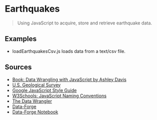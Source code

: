 # Earthquakes

>Using JavaScript to acquire, store and retrieve earthquake data.


## Examples

- loadEarthquakesCsv.js loads data from a text/csv file.







## Sources

- [Book: Data Wrangling with JavaScript by Ashley Davis](https://www.manning.com/books/data-wrangling-with-javascript)
- [U.S. Geological Survey](https://www.usgs.gov/)
- [Google JavaScript Style Guide](https://google.github.io/styleguide/jsguide.html)
- [W3Schools: JavaScript Naming Conventions](https://www.w3schools.com/js/js_conventions.asp)
- [The Data Wrangler](http://www.the-data-wrangler.com/)
- [Data-Forge](http://www.data-forge-js.com/)
- [Data-Forge Notebook](http://data-forge-notebook.com/)

